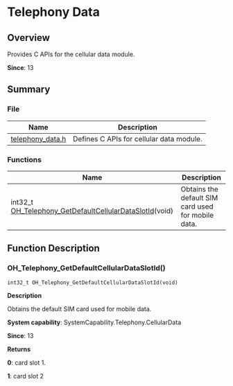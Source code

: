 # Telephony Data


## Overview

Provides C APIs for the cellular data module.

**Since**: 13


## Summary


### File

| Name| Description|
| -------- | -------- |
| [telephony_data.h](telephony__data_8h.md) | Defines C APIs for cellular data module.|

### Functions

| Name| Description|
| -------- | -------- |
| int32_t [OH_Telephony_GetDefaultCellularDataSlotId](#oh_telephony_getdefaultcellulardataslotid)(void) | Obtains the default SIM card used for mobile data.|

## Function Description


### OH_Telephony_GetDefaultCellularDataSlotId()

```
int32_t OH_Telephony_GetDefaultCellularDataSlotId(void)
```

**Description**

Obtains the default SIM card used for mobile data.

**System capability**: SystemCapability.Telephony.CellularData

**Since**: 13

**Returns**

**0**: card slot 1.

**1**: card slot 2
